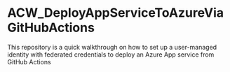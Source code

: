 # ACW_DeployAppServiceToAzureViaGitHubActions
This repository is a quick walkthrough on how to set up a user-managed identity with federated credentials to deploy an Azure App service from GitHub Actions
